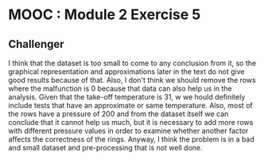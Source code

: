 # MOOC : Module 2 Exercise 5
## Challenger

I think that the dataset is too small to come to any conclusion from it, so the graphical representation and approximations later in the text do not give good results because of that. Also, I don't think we should remove the rows where the malfunction is 0 because that data can also help us in the analysis. Given that the take-off temperature is 31, w we hould definitely include tests that have an approximate or same temperature. Also, most of the rows have a pressure of 200 and from the dataset itself we can conclude that it cannot help us much, but it is necessary to add more rows with different pressure values in order to examine whether another factor affects the correctness of the rings. Anyway, I think the problem is in a bad and small dataset and pre-processing that is not well done.
